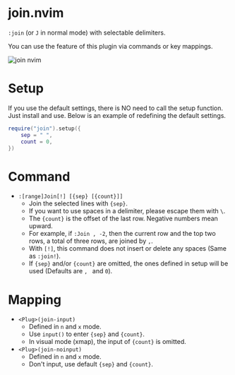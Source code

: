 # join.nvim

`:join` (or `J` in normal mode) with selectable delimiters.

You can use the feature of this plugin via commands or key mappings.

![join nvim](https://user-images.githubusercontent.com/82267684/186750604-eeb41908-e046-4601-b8c9-f5f1d0922f01.gif)

# Setup

If you use the default settings, there is NO need to call the setup function. Just install and use.
Below is an example of redefining the default settings.

```lua
require("join").setup({
    sep = " ",
    count = 0,
})
```

# Command

- `:[range]Join[!] [{sep} [{count}]]`
    - Join the selected lines with `{sep}`.
    - If you want to use spaces in a delimiter, please escape them with `\`.
    - The `{count}` is the offset of the last row. Negative numbers mean upward.
    - For example, if `:Join , -2`, then the current row and the top two rows, a total of three rows, are joined by `,`.
    - With `[!]`, this command does not insert or delete any spaces (Same as `:join!`).
    - If `{sep}` and/or `{count}` are omitted, the ones defined in setup will be used (Defaults are `, ` and `0`).

# Mapping

- `<Plug>(join-input)`
    - Defined in `n` and `x` mode.
    - Use `input()` to enter `{sep}` and `{count}`.
    - In visual mode (xmap), the input of `{count}` is omitted.
- `<Plug>(join-noinput)`
    - Defined in `n` and `x` mode.
    - Don't input, use default `{sep}` and `{count}`.
